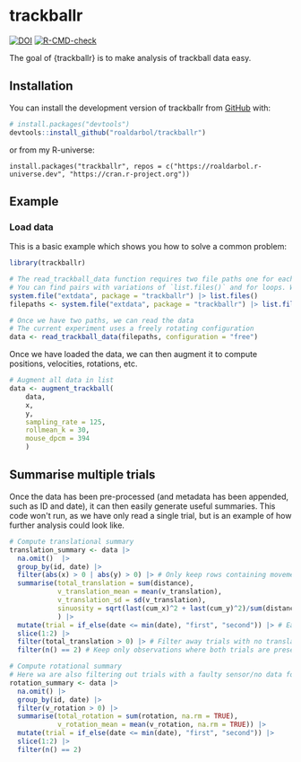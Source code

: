 
# trackballr
<!-- badges: start -->
[![DOI](https://zenodo.org/badge/773406370.svg)](https://zenodo.org/doi/10.5281/zenodo.13235277)
[![R-CMD-check](https://github.com/roaldarbol/trackballr/actions/workflows/R-CMD-check.yaml/badge.svg)](https://github.com/roaldarbol/trackballr/actions/workflows/R-CMD-check.yaml)
<!-- badges: end -->

The goal of {trackballr} is to make analysis of trackball data easy.

## Installation

You can install the development version of trackballr from [GitHub](https://github.com/) with:

``` r
# install.packages("devtools")
devtools::install_github("roaldarbol/trackballr")
```
or from my R-universe:
```
install.packages("trackballr", repos = c("https://roaldarbol.r-universe.dev", "https://cran.r-project.org"))
```

## Example
### Load data
This is a basic example which shows you how to solve a common problem:

``` r
library(trackballr)

# The read_trackball_data function requires two file paths one for each sensor
# You can find pairs with variations of `list.files()` and for loops. We've included two files as example data in the package:
system.file("extdata", package = "trackballr") |> list.files()
filepaths <- system.file("extdata", package = "trackballr") |> list.files(full.names = TRUE)

# Once we have two paths, we can read the data
# The current experiment uses a freely rotating configuration
data <- read_trackball_data(filepaths, configuration = "free")
```

Once we have loaded the data, we can then augment it to compute positions, velocities, rotations, etc.
``` r
# Augment all data in list
data <- augment_trackball(
    data, 
    x, 
    y, 
    sampling_rate = 125,
    rollmean_k = 30,
    mouse_dpcm = 394
    )
```

## Summarise multiple trials
Once the data has been pre-processed (and metadata has been appended, such as ID and date), it can then easily generate useful summaries. This code won't run, as we have only read a single trial, but is an example of how further analysis could look like.

```r
# Compute translational summary
translation_summary <- data |> 
  na.omit()  |> 
  group_by(id, date) |> 
  filter(abs(x) > 0 | abs(y) > 0) |> # Only keep rows containing movement
  summarise(total_translation = sum(distance),
            v_translation_mean = mean(v_translation),
            v_translation_sd = sd(v_translation),
            sinuosity = sqrt(last(cum_x)^2 + last(cum_y)^2)/sum(distance)
            ) |> 
  mutate(trial = if_else(date <= min(date), "first", "second")) |> # Each animal has been on the trackball on two days - here we assign which day/trial
  slice(1:2) |> 
  filter(total_translation > 0) |> # Filter away trials with no translation
  filter(n() == 2) # Keep only observations where both trials are present

# Compute rotational summary
# Here wa are also filtering out trials with a faulty sensor/no data for one sensor
rotation_summary <- data |> 
  na.omit() |>
  group_by(id, date) |> 
  filter(v_rotation > 0) |>
  summarise(total_rotation = sum(rotation, na.rm = TRUE),
            v_rotation_mean = mean(v_rotation, na.rm = TRUE)) |>
  mutate(trial = if_else(date <= min(date), "first", "second")) |> 
  slice(1:2) |>
  filter(n() == 2)
```

